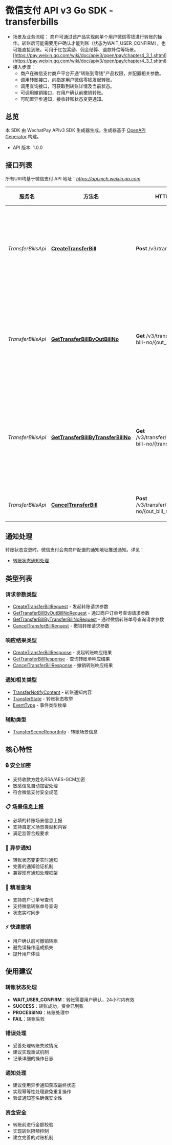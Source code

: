 # 微信支付 API v3 Go SDK - transferbills

* 场景及业务流程：
    商户可通过该产品实现向单个用户微信零钱进行转账的操作。转账后可能需要用户确认才能到账（状态为WAIT_USER_CONFIRM），也可能直接到账。可用于红包奖励、佣金结算、退款补偿等场景。
    [https://pay.weixin.qq.com/wiki/doc/apiv3/open/pay/chapter4_3_1.shtml](https://pay.weixin.qq.com/wiki/doc/apiv3/open/pay/chapter4_3_1.shtml)
* 接入步骤：
    * 商户在微信支付商户平台开通"转账到零钱"产品权限，并配置相关参数。
    * 调用转账接口，向指定用户微信零钱发起转账。
    * 调用查询接口，可获取到转账详情及当前状态。
    * 可调用撤销接口，在用户确认前撤销转账。
    * 可配置异步通知，接收转账状态变更通知。

## 总览
本 SDK 由 WechatPay APIv3 SDK 生成器生成。生成器基于 [OpenAPI Generator](https://openapi-generator.tech) 构建。

- API 版本: 1.0.0

## 接口列表

所有URI均基于微信支付 API 地址：*https://api.mch.weixin.qq.com*

服务名 | 方法名 | HTTP 请求 | 描述
------------ | ------------- | ------------- | -------------
*TransferBillsApi* | [**CreateTransferBill**](TransferBillsApi.md#createtransferbill) | **Post** /v3/transfer/bills | 发起商家转账到用户零钱
*TransferBillsApi* | [**GetTransferBillByOutBillNo**](TransferBillsApi.md#gettransferbillbyoutbillno) | **Get** /v3/transfer/bills/out-bill-no/{out_bill_no} | 通过商户订单号查询转账单
*TransferBillsApi* | [**GetTransferBillByTransferBillNo**](TransferBillsApi.md#gettransferbillbytransferbillno) | **Get** /v3/transfer/bills/transfer-bill-no/{transfer_bill_no} | 通过微信转账单号查询转账单
*TransferBillsApi* | [**CancelTransferBill**](TransferBillsApi.md#canceltransferbill) | **Post** /v3/transfer/bills/out-bill-no/{out_bill_no}/cancel | 撤销转账

## 通知处理

转账状态变更时，微信支付会向商户配置的通知地址推送通知。详见：
- [转账状态通知处理](NotifyHandling.md)

## 类型列表

### 请求参数类型
 - [CreateTransferBillRequest](CreateTransferBillRequest.md) - 发起转账请求参数
 - [GetTransferBillByOutBillNoRequest](GetTransferBillByOutBillNoRequest.md) - 通过商户订单号查询请求参数
 - [GetTransferBillByTransferBillNoRequest](GetTransferBillByTransferBillNoRequest.md) - 通过微信转账单号查询请求参数
 - [CancelTransferBillRequest](CancelTransferBillRequest.md) - 撤销转账请求参数

### 响应结果类型
 - [CreateTransferBillResponse](CreateTransferBillResponse.md) - 发起转账响应结果
 - [GetTransferBillResponse](GetTransferBillResponse.md) - 查询转账单响应结果
 - [CancelTransferBillResponse](CancelTransferBillResponse.md) - 撤销转账响应结果

### 通知相关类型
 - [TransferNotifyContent](TransferNotifyContent.md) - 转账通知内容
 - [TransferState](TransferState.md) - 转账状态枚举
 - [EventType](EventType.md) - 事件类型枚举

### 辅助类型
 - [TransferSceneReportInfo](TransferSceneReportInfo.md) - 转账场景信息

## 核心特性

### 🔒 安全加密
- 支持收款方姓名RSA/AES-GCM加密
- 敏感信息自动加密处理
- 符合微信支付安全规范

### 📋 场景信息上报
- 必填的转账场景信息上报
- 支持自定义场景类型和内容
- 满足监管合规要求

### 🔔 异步通知
- 转账状态变更实时通知
- 完善的通知验证机制
- 兼容现有通知处理框架

### 🎯 精准查询
- 支持商户订单号查询
- 支持微信转账单号查询
- 状态实时同步

### ⚡ 快速撤销
- 用户确认前可撤销转账
- 避免误操作造成损失
- 提升用户体验

## 使用建议

### 转账状态处理
- **WAIT_USER_CONFIRM**：转账需要用户确认，24小时内有效
- **SUCCESS**：转账成功，资金已到账
- **PROCESSING**：转账处理中
- **FAIL**：转账失败

### 错误处理
- 妥善处理转账失败情况
- 建议实现重试机制
- 记录详细的操作日志

### 通知处理
- 建议使用异步通知获取最终状态
- 实现幂等性处理避免重复操作
- 验证通知签名确保安全性

### 资金安全
- 转账前进行金额校验
- 实现转账限额控制
- 建立完善的对账机制